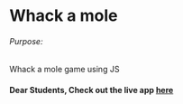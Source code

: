  # Whack a mole

###### Purpose:
   Whack a mole game using JS

#### Dear Students, Check out the live app [here](https://priyanka23-brs.github.io/Whack-a-rabbit/)
